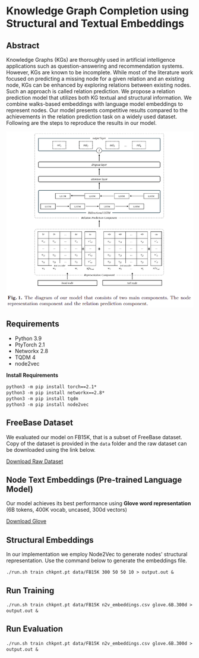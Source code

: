 # Knowledge Graph Completion using Structural and Textual Embeddings

## Abstract
Knowledge Graphs (KGs) are thoroughly used in artificial intelligence applications such as question-answering and recommendation systems. However, KGs are known to be incomplete. While most of the literature work focused on predicting a missing node for a given relation and an existing node, KGs can be enhanced by exploring relations between existing nodes. Such an approach is called relation prediction. We propose a relation prediction model that utilizes both KG textual and structural information. We combine walks-based embeddings with language model embeddings to represent nodes. Our model presents competitive results compared to the achievements in the relation prediction task on a widely used dataset.
Following are the steps to reproduce the results in our model.

![Model architecture](KGRP_model.png)

## Requirements
- Python 3.9
- PtyTorch 2.1
- Networkx 2.8
- TQDM 4
- node2vec

**Install Requirements**
```
python3 -m pip install torch==2.1*
python3 -m pip install networkx==2.8*
python3 -m pip install tqdm
python3 -m pip install node2vec
```

## FreeBase Dataset

We evaluated our model on FB15K, that is a subset of FreeBase dataset. Copy of the dataset is provided in the `data` folder and the raw dataset can be downloaded using the link below.

[Download Raw Dataset](https://www.microsoft.com/en-us/download/details.aspx?id=52312)


## Node Text Embeddings (Pre-trained Language Model)

Our model achieves its best performance using **Glove word representation** (6B tokens, 400K vocab, uncased, 300d vectors)

[Download Glove](https://nlp.stanford.edu/projects/glove/)

## Structural Embeddings

In our implementation we employ Node2Vec to generate nodes' structural representation. Use the command below to generate the embeddings file.

```
./run.sh train chkpnt.pt data/FB15K 300 50 50 10 > output.out &
```

## Run Training

```
./run.sh train chkpnt.pt data/FB15K n2v_embeddings.csv glove.6B.300d > output.out &
```

## Run Evaluation

```
./run.sh train chkpnt.pt data/FB15K n2v_embeddings.csv glove.6B.300d > output.out &
```
